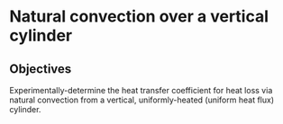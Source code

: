 # Natural convection over a vertical cylinder

## Objectives

Experimentally-determine the heat transfer coefficient for heat loss via natural convection from a
vertical, uniformly-heated (uniform heat flux) cylinder.